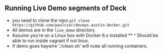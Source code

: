 ## Running Live Demo segments of Deck

* you need to clone the repo `git clone https://github.com/paulczar/devops-austin-docker.git`
* All demos are in the `live_demo` directory
* Assume you're on a Linux box with Docker 6.x installed
** ^ Should be able to run inside vagrant if not linux.
* If demo goes haywire './clean.sh' will nuke all running containers.
